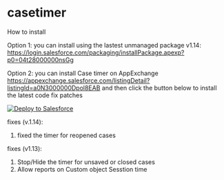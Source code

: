 # casetimer

How to install

Option 1: you can install using the lastest unmanaged package v1.14: 	https://login.salesforce.com/packaging/installPackage.apexp?p0=04t28000000nsGg


Option 2:
 you can install Case timer on AppExchange https://appexchange.salesforce.com/listingDetail?listingId=a0N3000000Dpol8EAB and then click the button below  to install the latest code fix patches

<a href="https://githubsfdeploy.herokuapp.com?owner=junliu724515&repo=casetimer">
  <img alt="Deploy to Salesforce"
       src="https://raw.githubusercontent.com/afawcett/githubsfdeploy/master/src/main/webapp/resources/img/deploy.png">
</a>

fixes (v.1.14):

1. fixed the timer for reopened cases 

fixes (v1.13):

1. Stop/Hide the timer for unsaved or closed cases
2. Allow reports on Custom object Sesstion time
